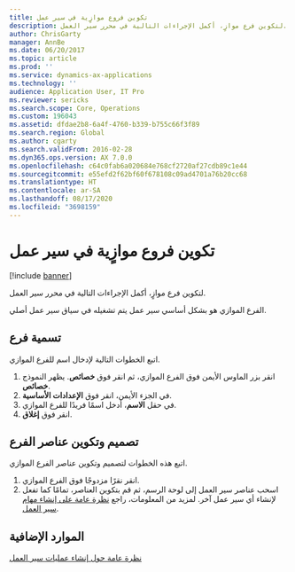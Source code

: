```yaml
---
title: تكوين فروع موازٍية في سير عمل
description: لتكوين فرع موازٍ، أكمل الإجراءات التالية في محرر سير العمل.
author: ChrisGarty
manager: AnnBe
ms.date: 06/20/2017
ms.topic: article
ms.prod: ''
ms.service: dynamics-ax-applications
ms.technology: ''
audience: Application User, IT Pro
ms.reviewer: sericks
ms.search.scope: Core, Operations
ms.custom: 196043
ms.assetid: dfdae2b8-6a4f-4760-b339-b755c66f3f89
ms.search.region: Global
ms.author: cgarty
ms.search.validFrom: 2016-02-28
ms.dyn365.ops.version: AX 7.0.0
ms.openlocfilehash: c64c0fab6a020684e768cf2720af27cdb89c1e44
ms.sourcegitcommit: e55efd2f62bf60f678108c09ad4701a76b20cc68
ms.translationtype: HT
ms.contentlocale: ar-SA
ms.lasthandoff: 08/17/2020
ms.locfileid: "3698159"
---
```

# <a name="configure-parallel-branches-in-a-workflow"></a>تكوين فروع موازٍية في سير عمل

[!include [banner](../includes/banner.md)]

لتكوين فرع موازٍ، أكمل الإجراءات التالية في محرر سير العمل.

الفرع الموازي هو بشكل أساسي سير عمل يتم تشغيله في سياق سير عمل أصلي.

## <a name="name-a-branch"></a>تسمية فرع

اتبع الخطوات التالية لإدخال اسم للفرع الموازي.

1. انقر بزر الماوس الأيمن فوق الفرع الموازي، ثم انقر فوق **خصائص**. يظهر النموذج **خصائص**.
2. في الجزء الأيمن، انقر فوق **الإعدادات الأساسية‬**.
3. في حقل **الاسم**، أدخل اسمًا فريدًا للفرع الموازي.
4. انقر فوق **إغلاق**.

## <a name="design-and-configure-the-elements-of-a-branch"></a>تصميم وتكوين عناصر الفرع

اتبع هذه الخطوات لتصميم وتكوين عناصر الفرع الموازي.

1. انقر نقرًا مزدوجًا فوق الفرع الموازي.
2. اسحب عناصر سير العمل إلى لوحة الرسم، ثم قم بتكوين العناصر، تمامًا كما تفعل لإنشاء أي سير عمل آخر. لمزيد من المعلومات، راجع [نظرة عامة على إنشاء مهام سير العمل](create-workflow.md).

## <a name="additional-resources"></a>الموارد الإضافية

[نظرة عامة حول إنشاء عمليات سير العمل](create-workflow.md)
